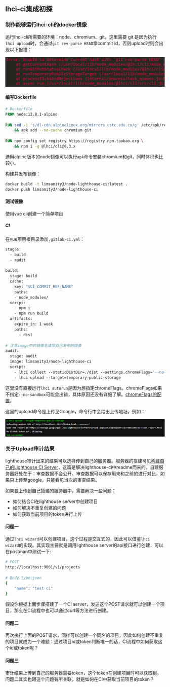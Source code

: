 ## lhci-ci集成初探

### 制作能够运行lhci-cli的docker镜像

运行lhci-cli所需要的环境：node、chromium、git。这里需要 git 是因为执行`lhci upload`时，会通过`git rev-parse HEAD`拿commit id，否则upload时则会出现以下报错：

![](./img/lhci-integration/1.png)

#### 编写Dockerfile

```dockerfile
# Dockerfile
FROM node:12.8.1-alpine

RUN sed -i 's/dl-cdn.alpinelinux.org/mirrors.ustc.edu.cn/g' /etc/apk/repositories \
    && apk add --no-cache chromium git

RUN npm config set registry https://registry.npm.taobao.org \
    && npm i -g @lhci/cli@0.3.x
```

选用alpine版本的node镜像可以执行`apk`命令安装chromium和git，同时体积也比较小。

构建并发布镜像：

```bash
docker build -t limsanity3/node-lighthouse-ci:latest .
docker push limsanity3/node-lighthouse-ci
```

#### 测试镜像

使用vue cli创建一个简单项目

##### CI

在vue项目根目录添加`.gitlab-ci.yml`：

```dockerfile
stages:
  - build
  - audit
  
build:
  stage: build
  cache:
    key: "$CI_COMMIT_REF_NAME"
    paths:
    - node_modules/
  script:
    - npm i
    - npm run build
  artifacts:
    expire_in: 1 week
    paths:
      - dist

# 注意image中的镜像名填写自己发布的镜像
audit:
  stage: audit
  image: limsanity3/node-lighthouse-ci
  script:
    - lhci collect --staticDistDir=./dist --settings.chromeFlags='--no-sandbox --headless'
    - lhci upload --target=temporary-public-storage
```

这里没有直接运行`lhci autorun`是因为想指定chromeFlags。chromeFlags如果不指定`--no-sandbox`可能会出错，具体原因还没有详细了解。[chromeFlags的配置](<https://peter.sh/experiments/chromium-command-line-switches/>)。

这里的upload命令是上传至Google，命令行中会给出上传地址，例如：

![](./img/lhci-integration/2.png)



### 关于Upload审计结果

lighthouse审计出来的结果可以选择传到自己的服务器。服务器的搭建可见[构建自己的Lighthouse CI Server](<https://limsanity.github.io/Web2/%E9%9B%86%E6%88%90lighthouse-ci.html#%E9%9B%86%E6%88%90lighthouse-ci>)，这篇是解决lighthouse-ci中readme而来的。自建服务器好处在于：审查数据不会公开、审查数据可以保存用来和之前的进行对比，如果只上传至google，只能看见当次的审查结果。

如果要上传到自己搭建的服务器中，需要解决一些问题：

- 如何结合CI在lighthouse server中创建项目
- 如何解决不重复创建的问题
- 如何获取当前项目的token进行上传

#### 问题一

通过`lhci wizard`可以创建项目，这个过程是交互式的，因此可以借鉴`lhci wizard`的实现。其实现主要就是调用lighthouse server的api接口进行创建，可以在postman中测试一下:

```bash
# POST
http://localhost:9001/v1/projects

# Body type:json
{
	"name": "test ci"
}
```

假设你根据上面步骤搭建了一个CI server，发送这个POST请求就可以创建一个项目，那么在CI流程中也可以通过curl等方法进行创建。

#### 问题二

再次执行上面的POST请求，同样可以创建一个同名的项目，因此如何创建不重复的项目就成为一个难题：通过项目id或token判断唯一的话，CI流程中如何获取这个id或token呢？

#### 问题三

审计结果上传到自己的服务器需要token，这个token在创建项目时可以获取到。问题二其实也跟这个问题有所关联，就是如何在CI中获取当前项目的token？

